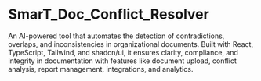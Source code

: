 # SmarT_Doc_Conflict_Resolver
An AI-powered tool that automates the detection of contradictions, overlaps, and inconsistencies in organizational documents. Built with React, TypeScript, Tailwind, and shadcn/ui, it ensures clarity, compliance, and integrity in documentation with features like document upload, conflict analysis, report management, integrations, and analytics.
